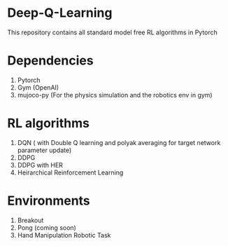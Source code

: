 # Deep-Q-Learning
This repository contains all standard model free RL algorithms in Pytorch

# Dependencies
1. Pytorch
2. Gym (OpenAI)
3. mujoco-py (For the physics simulation and the robotics env in gym)

# RL algorithms
1. DQN ( with Double Q learning and polyak averaging for target network parameter update)
2. DDPG 
3. DDPG with HER
4. Heirarchical Reinforcement Learning

# Environments
1. Breakout 
2. Pong (coming soon)
3. Hand Manipulation Robotic Task

